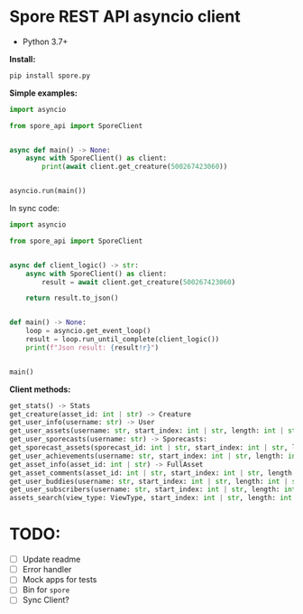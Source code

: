# Spore REST API asyncio client
* Python 3.7+


**Install:**
```py
pip install spore.py
```


**Simple examples:**
```py
import asyncio

from spore_api import SporeClient


async def main() -> None:
    async with SporeClient() as client:
        print(await client.get_creature(500267423060))


asyncio.run(main())
```

In sync code:
```py
import asyncio

from spore_api import SporeClient


async def client_logic() -> str:
    async with SporeClient() as client:
        result = await client.get_creature(500267423060)

    return result.to_json()


def main() -> None:
    loop = asyncio.get_event_loop()
    result = loop.run_until_complete(client_logic())
    print(f"Json result: {result!r}")


main()
```

**Client methods:**

```py
get_stats() -> Stats
get_creature(asset_id: int | str) -> Creature
get_user_info(username: str) -> User
get_user_assets(username: str, start_index: int | str, length: int | str) -> Assets
get_user_sporecasts(username: str) -> Sporecasts:
get_sporecast_assets(sporecast_id: int | str, start_index: int | str, length: int | str) -> SporecastAssets
get_user_achievements(username: str, start_index: int | str, length: int | str) -> Achievements
get_asset_info(asset_id: int | str) -> FullAsset
get_asset_comments(asset_id: int | str, start_index: int | str, length: int | str) -> AssetComments
get_user_buddies(username: str, start_index: int | str, length: int | str) -> Buddies
get_user_subscribers(username: str, start_index: int | str, length: int | str) -> Buddies
assets_search(view_type: ViewType, start_index: int | str, length: int | str, asset_type: AssetType | None = None) -> Assets
```


# TODO:
- [ ] Update readme
- [ ] Error handler
- [ ] Mock apps for tests
- [ ] Bin for `spore`
- [ ] Sync Client?
